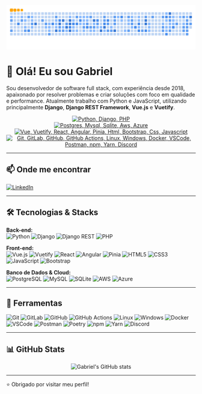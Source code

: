 <div align="center">

<picture>
  <source media="(prefers-color-scheme: dark)" srcset="https://raw.githubusercontent.com/gabriell-s/gabriell-s/output/github-snake-dark.svg">
  <source media="(prefers-color-scheme: light)" srcset="https://raw.githubusercontent.com/gabriell-s/gabriell-s/output/github-snake.svg">
  <img alt="github contribution grid snake animation" src="https://raw.githubusercontent.com/gabriell-s/gabriell-s/output/ocean.gif">
</picture>

<br/>

</div>

# 👋 Olá! Eu sou Gabriel

Sou desenvolvedor de software full stack, com experiência desde 2018, apaixonado por resolver problemas e criar soluções com foco em qualidade e performance. Atualmente trabalho com Python e JavaScript, utilizando principalmente **Django**, **Django REST Framework**, **Vue.js** e **Vuetify**.

<div align="center">

[![Python, Django, PHP](https://skillicons.dev/icons?i=py,django,php "Python, Django, PHP")](https://skillicons.dev)  
[![Postgres, Mysql, Sqlite, Aws, Azure](https://skillicons.dev/icons?i=postgres,mysql,sqlite,aws,azure "Postgres, Mysql, Sqlite, Aws, Azure")](https://skillicons.dev)  
[![Vue, Vuetify, React, Angular, Pinia, Html, Bootstrap, Css, Javascript](https://skillicons.dev/icons?i=vue,vuetify,react,angular,pinia,html,bootstrap,css,js "Vue, Vuetify, React, Angular, Pinia, Html, Bootstrap, Css, Javascript")](https://skillicons.dev)  
[![Git, GitLab, GitHub, GitHub Actions, Linux, Windows, Docker, VSCode, Postman, npm, Yarn, Discord](https://skillicons.dev/icons?i=git,gitlab,github,githubactions,linux,windows,docker,vscode,postman,npm,yarn,discord "Git, GitLab, GitHub, GitHub Actions, Linux, Windows, Docker, VSCode, Postman, npm, Yarn, Discord")](https://skillicons.dev)

</div>

---

## 📫 Onde me encontrar

[![LinkedIn](https://img.shields.io/badge/LinkedIn-0077B5?style=for-the-badge&logo=linkedin&logoColor=white)](https://www.linkedin.com/in/gabriel--silveira)

---

## 🛠️ Tecnologias & Stacks

**Back-end:**  
![Python](https://img.shields.io/badge/Python-3776AB?style=for-the-badge&logo=python&logoColor=white) 
![Django](https://img.shields.io/badge/Django-092E20?style=for-the-badge&logo=django&logoColor=white) 
![Django REST](https://img.shields.io/badge/Django%20REST-ff1709?style=for-the-badge&logo=django&logoColor=white) 
![PHP](https://img.shields.io/badge/PHP-777BB4?style=for-the-badge&logo=php&logoColor=white)

**Front-end:**  
![Vue.js](https://img.shields.io/badge/Vue.js-35495E?style=for-the-badge&logo=vue.js&logoColor=4FC08D) 
![Vuetify](https://img.shields.io/badge/Vuetify-1867C0?style=for-the-badge&logo=vuetify&logoColor=white) 
![React](https://img.shields.io/badge/React-20232A?style=for-the-badge&logo=react&logoColor=61DAFB) 
![Angular](https://img.shields.io/badge/Angular-DD0031?style=for-the-badge&logo=angular&logoColor=white) 
![Pinia](https://img.shields.io/badge/Pinia-ffe55c?style=for-the-badge&logo=pinia&logoColor=black) 
![HTML5](https://img.shields.io/badge/HTML5-E34F26?style=for-the-badge&logo=html5&logoColor=white) 
![CSS3](https://img.shields.io/badge/CSS3-1572B6?style=for-the-badge&logo=css3&logoColor=white) 
![JavaScript](https://img.shields.io/badge/JavaScript-F7DF1E?style=for-the-badge&logo=javascript&logoColor=black) 
![Bootstrap](https://img.shields.io/badge/Bootstrap-563D7C?style=for-the-badge&logo=bootstrap&logoColor=white)

**Banco de Dados & Cloud:**  
![PostgreSQL](https://img.shields.io/badge/PostgreSQL-316192?style=for-the-badge&logo=postgresql&logoColor=white) 
![MySQL](https://img.shields.io/badge/MySQL-005C84?style=for-the-badge&logo=mysql&logoColor=white) 
![SQLite](https://img.shields.io/badge/SQLite-07405E?style=for-the-badge&logo=sqlite&logoColor=white) 
![AWS](https://img.shields.io/badge/AWS-232F3E?style=for-the-badge&logo=amazon-aws) 
![Azure](https://img.shields.io/badge/Microsoft_Azure-0078D4?style=for-the-badge&logo=microsoft-azure&logoColor=white)

---

## 🧰 Ferramentas

![Git](https://img.shields.io/badge/Git-F05032?style=for-the-badge&logo=git&logoColor=white) 
![GitLab](https://img.shields.io/badge/GitLab-FC6D26?style=for-the-badge&logo=gitlab&logoColor=white) 
![GitHub](https://img.shields.io/badge/GitHub-181717?style=for-the-badge&logo=github&logoColor=white) 
![GitHub Actions](https://img.shields.io/badge/GitHub_Actions-2088FF?style=for-the-badge&logo=githubactions&logoColor=white) 
![Linux](https://img.shields.io/badge/Linux-FCC624?style=for-the-badge&logo=linux&logoColor=black) 
![Windows](https://img.shields.io/badge/Windows-0078D6?style=for-the-badge&logo=windows&logoColor=white) 
![Docker](https://img.shields.io/badge/Docker-2496ED?style=for-the-badge&logo=docker&logoColor=white) 
![VSCode](https://img.shields.io/badge/VS_Code-007ACC?style=for-the-badge&logo=visual-studio-code&logoColor=white) 
![Postman](https://img.shields.io/badge/Postman-FF6C37?style=for-the-badge&logo=postman&logoColor=white) 
![Poetry](https://img.shields.io/badge/Poetry-60A5FA?style=for-the-badge&logo=python&logoColor=white) 
![npm](https://img.shields.io/badge/npm-CB3837?style=for-the-badge&logo=npm&logoColor=white) 
![Yarn](https://img.shields.io/badge/Yarn-2C8EBB?style=for-the-badge&logo=yarn&logoColor=white) 
![Discord](https://img.shields.io/badge/Discord-5865F2?style=for-the-badge&logo=discord&logoColor=white)

---

## 📊 GitHub Stats

<div align="center"> 

<img src="https://github-readme-stats-sooty-tau-55.vercel.app/api?username=gabriell-s&show_icons=true&theme=dracula&include_all_commits=true&count_private=true" alt="Gabriel's GitHub stats" />

</div>

---

⭐ Obrigado por visitar meu perfil!
